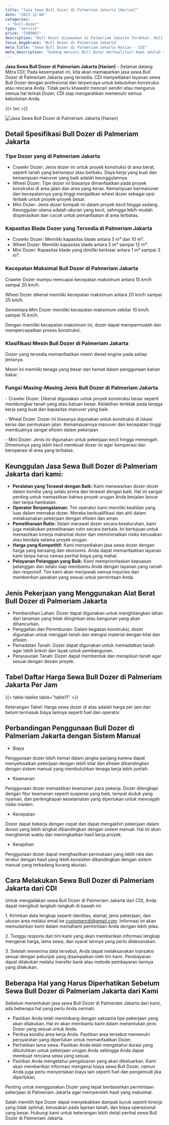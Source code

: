 ```yaml
---
title: "Jasa Sewa Bull Dozer di Palmeriam Jakarta [Harian]"
date: "2023-12-08"
categories:
 - "bull-dozer"
type: "service"
price: "[50000]"
description: "Bull Dozer disewakan di Palmeriam Jakarta Terdekat. Bull Dozer ini menjadi solusi utama dalam proyek pembangunan sebagai alat berat berkualitas tinggi dan efisien. Segera konsultasikan kebutuhan Anda."
focus_keyphrase: "Bull Dozer di Palmeriam Jakarta"
meta_title: "Sewa Bull Dozer di Palmeriam Jakarta Harian - CDI"
meta_description: "Sedang mencari Bull Dozer berkualitas? Kami adalah solusi tepat dengan penawaran terbaik. Dapatkan penawaran sekarang."
---
```


**Jasa Sewa Bull Dozer di Palmeriam Jakarta [Harian]** – Selamat datang Mitra CDI, Pada kesempatan ini, kita akan memaparkan jasa sewa Bull Dozer di Palmeriam Jakarta yang tersedia. CDI menyediakan layanan sewa Bull Dozer dengan profesional dan terpercaya untuk kebutuhan konstruksi atau rencana Anda. Tidak perlu khawatir mencari sendiri atau mengurus semua hal terkait Dozer, CDI siap mengarahkan memenuhi semua kebutuhan Anda.

{{< toc >}}

![Jasa Sewa Bull Dozer di Palmeriam Jakarta [Harian]](/images/bull-dozer/bull-dozer-16.jpg)

## Detail Spesifikasi Bull Dozer di Palmeriam Jakarta

### Tipe Dozer yang di Palmeriam Jakarta

*   Crawler Dozer: Jenis dozer ini untuk proyek konstruksi di area berat, seperti tanah yang berlumpur atau berbatu. Daya kerja yang kuat dan kemampuan manuver yang baik adalah keunggulannya.
*   Wheel Dozer: Tipe dozer ini biasanya dimanfaatkan pada proyek konstruksi di area jalan dan area yang keras. Kemampuan bermanuver dan kecepatannya yang tinggi menjadikan wheel dozer sebagai opsi terbaik untuk proyek-proyek besar.
*   Mini Dozer: Jenis dozer kompak ini dalam proyek kecil hingga sedang. Keunggulan utama adalah ukuran yang kecil, sehingga lebih mudah dioperasikan dan cocok untuk pemanfaatan di area terbatas.

### Kapasitas Blade Dozer yang Tersedia di Palmeriam Jakarta

*   Crawler Dozer: Memiliki kapasitas blade antara 3 m³ dan 10 m³.
*   Wheel Dozer: Memiliki kapasitas blade antara 5 m³ sampai 12 m³.
*   Mini Dozer: Kapasitas blade yang dimiliki berkisar antara 1 m³ sampai 3 m³.

### Kecepatan Maksimal Bull Dozer di Palmeriam Jakarta

Crawler Dozer mampu mencapai kecepatan maksimum antara 15 km/h sampai 20 km/h.

Wheel Dozer dikenal memiliki kecepatan maksimum antara 20 km/h sampai 25 km/h.

Sementara Mini Dozer memiliki kecepatan maksimum sekitar 10 km/h sampai 15 km/h.

Dengan memiliki kecepatan maksimum ini, dozer dapat mempermudah dan mempercepatkan proses konstruksi.

### Klasifikasi Mesin Bull Dozer di Palmeriam Jakarta

Dozer yang tersedia memanfaatkan mesin diesel engine pada setiap jenisnya.

Mesin ini memiliki tenaga yang besar dan hemat dalam penggunaan bahan bakar.

### Fungsi Masing-Masing Jenis Bull Dozer di Palmeriam Jakarta

\- Crawler Dozer: Dikenal digunakan untuk proyek konstruksi besar seperti membongkar tanah yang atau batuan besar. Kelebihan terletak pada tenaga kerja yang kuat dan kapasitas manuver yang baik.

\- Wheel Dozer: Dozer ini biasanya digunakan untuk konstruksi di lokasi keras dan permukaan jalan. Kemampuannya manuver dan kecepatan tinggi membuatnya sangat efisien dalam pekerjaan.

\- Mini Dozer: Jenis ini digunakan untuk pekerjaan kecil hingga menengah. Dimensinya yang lebih kecil membuat dozer ini agar beroperasi dan beroperasi di area yang terbatas.

## Keunggulan Jasa Sewa Bull Dozer di Palmeriam Jakarta dari kami:

*   **Peralatan yang Terawat dengan Baik:** Kami menawarkan dozer-dozer dalam kondisi yang selalu prima dan terawat dengan baik. Hal ini sangat penting untuk memastikan bahwa proyek urugan Anda berjalan lancar dan tanpa hambatan.
*   **Operator Berpengalaman:** Tim operator kami memiliki keahlian yang luas dalam memakai dozer. Mereka berkualifikasi dan ahli dalam melaksanakan pekerjaan dengan efisien dan aman.
*   **Pemeliharaan Rutin:** Selain merawat dozer secara keseluruhan, kami juga melakukan pemeliharaan rutin secara berkala. Ini bertujuan untuk memastikan kinerja maksimal dozer dan meminimalkan risiko kerusakan atau kendala selama proyek urugan.
*   **Harga yang Kompetitif:** Kami menyediakan jasa sewa dozer dengan harga yang bersaing dan ekonomis. Anda dapat memanfaatkan layanan kami tanpa harus cemas perihal biaya yang mahal.
*   **Pelayanan Pelanggan yang Baik:** Kami memprioritaskan kepuasan pelanggan dan selalu siap membantu Anda dengan layanan yang ramah dan responsif. Tim kami akan menjawab semua inquiries dan memberikan jawaban yang sesuai untuk permintaan Anda.

## Jenis Pekerjaan yang Menggunakan Alat Berat Bull Dozer di Palmeriam Jakarta

*   Pembersihan Lahan: Dozer dapat digunakan untuk menghilangkan lahan dari tanaman yang tidak diinginkan atau bangunan yang akan dihancurkan.
*   Penggalian dan Penimbunan: Dalam kegiatan konstruksi, dozer digunakan untuk menggali tanah dan mengisi material dengan kilat dan efisien.
*   Pemadatan Tanah: Dozer dapat digunakan untuk memadatkan tanah agar lebih kokoh dan layak untuk pembangunan.
*   Penyusunan Tanah: Dozer dapat membentuk dan merapikan tanah agar sesuai dengan desain proyek.

## Tabel Daftar Harga Sewa Bull Dozer di Palmeriam Jakarta Per Jam

{{< table-tables table="table11" >}}

Keterangan Tabel: Harga sewa dozer di atas adalah harga per jam dan belum termasuk biaya lainnya seperti fuel dan operator.

## Perbandingan Penggunaan Bull Dozer di Palmeriam Jakarta dengan Sistem Manual

*   Biaya

Penggunaan dozer lebih hemat dalam jangka panjang karena dapat menyelesaikan pekerjaan dengan lebih kilat dan efisien dibandingkan dengan sistem manual yang membutuhkan tenaga kerja lebih jumlah.
*   Keamanan

Penggunaan dozer memastikan keamanan para pekerja. Dozer dilengkapi dengan fitur keamanan seperti suspensi yang baik, tempat duduk yang nyaman, dan perlengkapan keselamatan yang diperlukan untuk mencegah risiko insiden.
*   Kecepatan

Dozer dapat bekerja dengan cepat dan dapat mengakhiri pekerjaan dalam durasi yang lebih singkat dibandingkan dengan sistem manual. Hal ini akan menghemat waktu dan meningkatkan hasil kerja proyek.
*   Kerapihan

Penggunaan dozer dapat menghasilkan permukaan yang lebih rata dan teratur dengan hasil yang lebih konsisten dibandingkan dengan sistem manual yang terkadang kurang akurasi.

## Cara Melakukan Sewa Bull Dozer di Palmeriam Jakarta dari CDI

Untuk mengadakan sewa Bull Dozer di Palmeriam Jakarta dari CDI, Anda dapat mengikuti langkah-langkah di bawah ini:

1\.  Kirimkan data lengkap seperti identitas, alamat, jenis pekerjaan, dan ukuran area melalui email ke customercdi@gmail.com. Informasi ini akan memudahkan kami dalam memahami permintaan Anda dengan lebih jelas.

2\.  Tunggu respons dari tim kami yang akan memberikan informasi lengkap mengenai harga, lama sewa, dan syarat lainnya yang perlu dilaksanakan.

3\.  Setelah menerima data tersebut, Anda dapat melaksanakan transaksi sesuai dengan petunjuk yang disampaikan oleh tim kami. Pembayaran dapat dilakukan melalui transfer bank atau metode pembayaran lainnya yang dilakukan.

## Beberapa Hal yang Harus Diperhatikan Sebelum Sewa Bull Dozer di Palmeriam Jakarta dari Kami

Sebelum menentukan jasa sewa Bull Dozer di Palmeriam Jakarta dari kami, ada beberapa hal yang perlu Anda cermati:

*   Pastikan Anda telah menimbang dengan saksama tipe pekerjaan yang akan dilakukan. Hal ini akan membantu kami dalam menentukan jenis Dozer yang sesuai untuk Anda.
*   Periksa kondisi area kerja Anda. Pastikan area tersebut memenuhi persyaratan yang diperlukan untuk memanfaatkan Dozer.
*   Perhatikan lama sewa. Pastikan Anda telah mengetahui durasi yang dibutuhkan untuk pekerjaan urugan Anda sehingga Anda dapat membuat rencana sewa yang sesuai.
*   Pastikan Anda mengetahui pengeluaran yang akan dikeluarkan. Kami akan memberikan informasi mengenai biaya sewa Bull Dozer, namun Anda juga perlu menyertakan biaya lain seperti fuel dan pengemudi jika diperlukan.

Penting untuk menggunakan Dozer yang tepat berdasarkan permintaan pekerjaan di Palmeriam Jakarta agar memperoleh hasil yang maksimal.

Salah memilih tipe Dozer dapat menyebabkan dampak buruk seperti kinerja yang tidak optimal, kerusakan pada lapisan tanah, dan biaya operasional yang besar. Hubungi kami untuk keterangan lebih detail perihal sewa Bull Dozer di Palmeriam Jakarta.